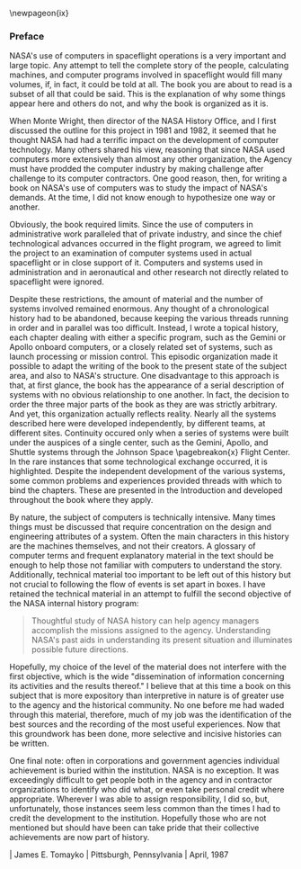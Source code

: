 \newpageon{ix}

### Preface

NASA's use of computers in spaceflight operations is a very
important and large topic. Any attempt to tell the complete story of the
people, calculating machines, and computer programs involved in
spaceflight would fill many volumes, if, in fact, it could be told at
all. The book you are about to read is a subset of all that could be
said. This is the explanation of why some things appear here and others
do not, and why the book is organized as it is.

When Monte Wright, then director of the NASA History Office, and I first
discussed the outline for this project in 1981 and 1982, it seemed that
he thought NASA had had a terrific impact on the development of computer
technology. Many others shared his view, reasoning that since NASA used
computers more extensively than almost any other organization, the
Agency must have prodded the computer industry by making challenge after
challenge to its computer contractors. One good reason, then, for
writing a book on NASA's use of computers was to study the impact of
NASA's demands. At the time, I did not know enough to hypothesize one
way or another.

Obviously, the book required limits. Since the use of computers in
administrative work paralleled that of private industry, and since the
chief technological advances occurred in the flight program, we agreed
to limit the project to an examination of computer systems used in
actual spaceflight or in close support of it. Computers and systems used
in administration and in aeronautical and other research not directly
related to spaceflight were ignored.

Despite these restrictions, the amount of material and the number of
systems involved remained enormous. Any thought of a chronological
history had to be abandoned, because keeping the various threads running
in order and in parallel was too difficult. Instead, I wrote a topical
history, each chapter dealing with either a specific program, such as
the Gemini or Apollo onboard computers, or a closely related set of
systems, such as launch processing or mission control. This episodic
organization made it possible to adapt the writing of the book to the
present state of the subject area, and also to NASA's structure. One
disadvantage to this approach is that, at first glance, the book has the
appearance of a serial description of systems with no obvious
relationship to one another. In fact, the decision to order the three
major parts of the book as they are was strictly arbitrary. And yet,
this organization actually reflects reality. Nearly all the systems
described here were developed independently, by different teams, at
different sites. Continuity occured only when a series of systems were
built under the auspices of a single center, such as the Gemini, Apollo,
and Shuttle systems through the Johnson Space \pagebreakon{x} Flight Center.
In the rare instances that some technological exchange occurred, it is
highlighted. Despite the independent development of the various systems,
some common problems and experiences provided threads with which to bind
the chapters. These are presented in the Introduction and developed
throughout the book where they apply.

By nature, the subject of computers is technically intensive. Many times
things must be discussed that require concentration on the design and
engineering attributes of a system. Often the main characters in this
history are the machines themselves, and not their creators. A glossary
of computer terms and frequent explanatory material in the text should
be enough to help those not familiar with computers to understand the
story. Additionally, technical material too important to be left out of
this history but not crucial to following the flow of events is set
apart in boxes. I have retained the technical material in an attempt to
fulfill the second objective of the NASA internal history program:

> Thoughtful study of NASA history can help agency managers accomplish the
> missions assigned to the agency. Understanding NASA's past aids in
> understanding its present situation and illuminates possible future
> directions.

Hopefully, my choice of the level of the material does not interfere
with the first objective, which is the wide "dissemination of
information concerning its activities and the results thereof." I
believe that at this time a book on this subject that is more expository
than interpretive in nature is of greater use to the agency and the
historical community. No one before me had waded through this material,
therefore, much of my job was the identification of the best sources and
the recording of the most useful experiences. Now that this groundwork
has been done, more selective and incisive histories can be written.

One final note: often in corporations and government agencies individual
achievement is buried within the institution. NASA is no exception. It
was exceedingly difficult to get people both in the agency and in
contractor organizations to identify who did what, or even take personal
credit where appropriate. Wherever I was able to assign responsibility,
I did so, but, unfortunately, those instances seem less common than the
times I had to credit the development to the institution. Hopefully
those who are not mentioned but should have been can take pride that
their collective achievements are now part of history.

| James E. Tomayko
| Pittsburgh, Pennsylvania
| April, 1987
